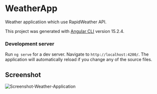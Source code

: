 # WeatherApp

Weather applicatiion which use RapidWeather API.

This project was generated with [Angular CLI](https://github.com/angular/angular-cli) version 15.2.4.

### Development server

Run `ng serve` for a dev server. Navigate to `http://localhost:4200/`. The application will automatically reload if you change any of the source files.

## Screenshot

![Screenshot-Weather-Application](assets/weatherApp_ss.jpg)
